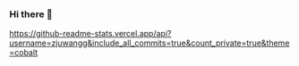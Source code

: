 ### Hi there 👋

<!--
**Mulavar/Mulavar** is a ✨ _special_ ✨ repository because its `README.md` (this file) appears on your GitHub profile.

Here are some ideas to get you started:

- 🔭 I’m currently working on ...
- 🌱 I’m currently learning ...
- 👯 I’m looking to collaborate on ...
- 🤔 I’m looking for help with ...
- 💬 Ask me about ...
- 📫 How to reach me: ...
- 😄 Pronouns: ...
- ⚡ Fun fact: ...
-->
<!-- [![Mulavar's GitHub stats](https://github-readme-stats.vercel.app/api?username=Mulavar&theme=onedark)](https://github.com/anuraghazra/github-readme-stats) -->

https://github-readme-stats.vercel.app/api?username=zjuwangg&include_all_commits=true&count_private=true&theme=cobalt
